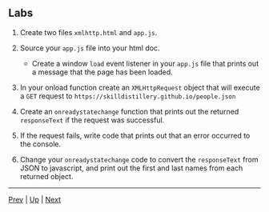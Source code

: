 ## Labs

1. Create two files `xmlhttp.html` and `app.js`.  

1. Source your `app.js` file into your html doc.  

   * Create a window `load` event listener in your `app.js` file that prints out a message that the page has been loaded.  

1. In your onload function create an `XMLHttpRequest` object that will execute a `GET` request to `https://skilldistillery.github.io/people.json`

1. Create an `onreadystatechange` function that prints out the returned `responseText` if the request was successful.  

1. If the request fails, write code that prints out that an error occurred to the console.  

1. Change your `onreadystatechange` code to convert the `responseText` from JSON to javascript, and print out the first and last names from each returned object.  


<hr>

[Prev](send.md) | [Up](README.md) | [Next](onReadyStateChange.md)

